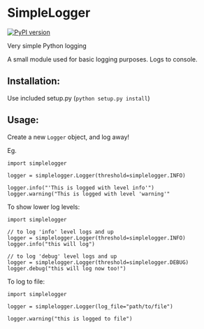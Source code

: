 SimpleLogger
============

[![PyPI version](https://badge.fury.io/py/SimpleLogger.png)](http://badge.fury.io/py/SimpleLogger)

Very simple Python logging

A small module used for basic logging purposes. Logs to console.

Installation:
-------------
Use included setup.py (`python setup.py install`)

Usage:
------
Create a new `Logger` object, and log away!

Eg.

    import simplelogger

    logger = simplelogger.Logger(threshold=simplelogger.INFO)

    logger.info("'This is logged with level info'")
    logger.warning("This is logged with level 'warning'"



To show lower log levels:

    import simplelogger

    // to log 'info' level logs and up
    logger = simplelogger.Logger(threshold=simplelogger.INFO)
    logger.info("this will log")

    // to log 'debug' level logs and up
    logger = simplelogger.Logger(threshold=simplelogger.DEBUG)
    logger.debug("this will log now too!")



To log to file:

    import simplelogger

    logger = simplelogger.Logger(log_file="path/to/file")

    logger.warning("this is logged to file")
